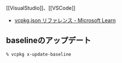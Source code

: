 [[VisualStudio]]、[[VSCode]]

- [vcpkg.json リファレンス - Microsoft Learn](https://learn.microsoft.com/ja-jp/vcpkg/reference/vcpkg-json)

## baselineのアップデート

```
% vcpkg x-update-baseline
```